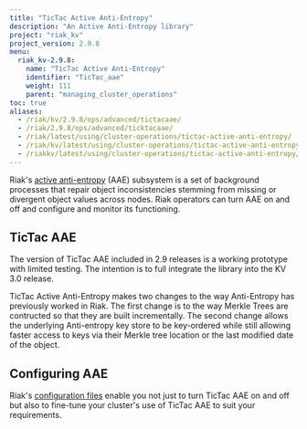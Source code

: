 ```yaml
---
title: "TicTac Active Anti-Entropy"
description: "An Active Anti-Entropy library"
project: "riak_kv"
project_version: 2.9.8
menu:
  riak_kv-2.9.8:
    name: "TicTac Active Anti-Entropy"
    identifier: "TicTac_aae"
    weight: 111
    parent: "managing_cluster_operations"
toc: true
aliases:
  - /riak/kv/2.9.8/ops/advanced/tictacaae/
  - /riak/2.9.8/ops/advanced/ticktacaae/
  - /riak/latest/using/cluster-operations/tictac-active-anti-entropy/
  - /riak/kv/latest/using/cluster-operations/tictac-active-anti-entropy/
  - /riakkv/latest/using/cluster-operations/tictac-active-anti-entropy/
---
```




Riak's [active anti-entropy](../../../learn/concepts/active-anti-entropy/) \(AAE) subsystem is a set of background processes that repair object inconsistencies stemming from missing or divergent object values across nodes. Riak operators can turn AAE on and off and configure and monitor its functioning.

## TicTac AAE

The version of TicTac AAE included in 2.9 releases is a working prototype with limited testing. The intention is to full integrate the library into the KV 3.0 release.

TicTac Active Anti-Entropy makes two changes to the way Anti-Entropy has previously worked in Riak. The first change is to the way Merkle Trees are contructed so that they are built incrementally. The second change allows the underlying Anti-entropy key store to be key-ordered while still allowing faster access to keys via their Merkle tree location or the last modified date of the object.

## Configuring AAE

Riak's [configuration files](../../../configuring/reference/) enable you not just to turn TicTac AAE on and
off but also to fine-tune your cluster's use of TicTac AAE to suit your requirements.


